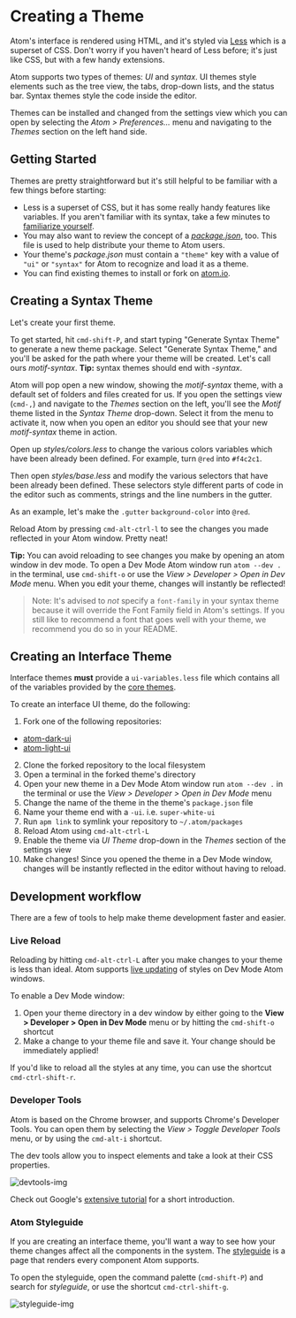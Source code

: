# Creating a Theme

Atom's interface is rendered using HTML, and it's styled via [Less] which is a
superset of CSS. Don't worry if you haven't heard of Less before; it's just like
CSS, but with a few handy extensions.

Atom supports two types of themes: _UI_ and _syntax_.  UI themes style
elements such as the tree view, the tabs, drop-down lists, and the status bar.
Syntax themes style the code inside the editor.

Themes can be installed and changed from the settings view which you can open
by selecting the _Atom > Preferences..._ menu and navigating to the _Themes_
section on the left hand side.

## Getting Started

Themes are pretty straightforward but it's still helpful to be familiar with
a few things before starting:

* Less is a superset of CSS, but it has some really handy features like
  variables. If you aren't familiar with its syntax, take a few minutes
  to [familiarize yourself][less-tutorial].
* You may also want to review the concept of a _[package.json]_, too. This file
  is used to help distribute your theme to Atom users.
* Your theme's _package.json_ must contain a `"theme"` key with a value
  of `"ui"` or `"syntax"` for Atom to recognize and load it as a theme.
* You can find existing themes to install or fork on [atom.io](atomio).

## Creating a Syntax Theme

Let's create your first theme.

To get started, hit `cmd-shift-P`, and start typing "Generate Syntax Theme" to
generate a new theme package. Select "Generate Syntax Theme," and you'll be
asked for the path where your theme will be created. Let's call ours
_motif-syntax_. __Tip:__ syntax themes should end with _-syntax_.

Atom will pop open a new window, showing the _motif-syntax_ theme, with a
default set of folders and files created for us. If you open the settings view
(`cmd-,`) and navigate to the _Themes_ section on the left, you'll see the
_Motif_ theme listed in the _Syntax Theme_ drop-down. Select it from the menu to
activate it, now when you open an editor you should see that your new
_motif-syntax_ theme in action.

Open up _styles/colors.less_ to change the various colors variables which
have been already been defined. For example, turn `@red` into `#f4c2c1`.

Then open _styles/base.less_ and modify the various selectors that have
been already been defined. These selectors style different parts of code in the
editor such as comments, strings and the line numbers in the gutter.

As an example, let's make the `.gutter` `background-color` into `@red`.

Reload Atom by pressing `cmd-alt-ctrl-l` to see the changes you made reflected
in your Atom window. Pretty neat!

__Tip:__ You can avoid reloading to see changes you make by opening an atom
window in dev mode. To open a Dev Mode Atom window run `atom --dev .` in the
terminal, use `cmd-shift-o` or use the _View > Developer > Open in Dev Mode_
menu. When you edit your theme, changes will instantly be reflected!

> Note: It's advised to _not_ specify a `font-family` in your syntax theme because it will override the Font Family field in Atom's settings. If you still like to recommend a font that goes well with your theme, we recommend you do so in your README.

## Creating an Interface Theme

Interface themes **must** provide a `ui-variables.less` file which contains all
of the variables provided by the [core themes][ui-variables].

To create an interface UI theme, do the following:

1. Fork one of the following repositories:
  * [atom-dark-ui]
  * [atom-light-ui]
2. Clone the forked repository to the local filesystem
3. Open a terminal in the forked theme's directory
4. Open your new theme in a Dev Mode Atom window run `atom --dev .` in the
   terminal or use the _View > Developer > Open in Dev Mode_ menu
5. Change the name of the theme in the theme's `package.json` file
6. Name your theme end with a `-ui`. i.e. `super-white-ui`
7. Run `apm link` to symlink your repository to `~/.atom/packages`
8. Reload Atom using `cmd-alt-ctrl-L`
9. Enable the theme via _UI Theme_ drop-down in the _Themes_ section of the
   settings view
10. Make changes! Since you opened the theme in a Dev Mode window, changes will
   be instantly reflected in the editor without having to reload.

## Development workflow

There are a few of tools to help make theme development faster and easier.

### Live Reload

Reloading by hitting `cmd-alt-ctrl-L` after you make changes to your theme is
less than ideal. Atom supports [live updating][livereload] of styles on Dev Mode
Atom windows.

To enable a Dev Mode window:

1. Open your theme directory in a dev window by either going to the
   __View > Developer > Open in Dev Mode__ menu or by hitting the `cmd-shift-o`
  shortcut
2. Make a change to your theme file and save it. Your change should be
   immediately applied!

If you'd like to reload all the styles at any time, you can use the shortcut
`cmd-ctrl-shift-r`.

### Developer Tools

Atom is based on the Chrome browser, and supports Chrome's Developer Tools. You
can open them by selecting the _View > Toggle Developer Tools_ menu, or by
using the `cmd-alt-i` shortcut.

The dev tools allow you to inspect elements and take a look at their CSS
properties.

![devtools-img]

Check out Google's [extensive tutorial][devtools-tutorial] for a short
introduction.

### Atom Styleguide

If you are creating an interface theme, you'll want a way to see how your theme
changes affect all the components in the system. The [styleguide] is a page that
renders every component Atom supports.

To open the styleguide, open the command palette (`cmd-shift-P`) and search for
_styleguide_, or use the shortcut `cmd-ctrl-shift-g`.

![styleguide-img]

[atomio]: http://atom.io/packages
[Less]: http://lesscss.org/
[git]: http://git-scm.com/
[atom]: https://atom.io/
[package.json]: ./creating-a-package.html#package-json
[less-tutorial]: https://speakerdeck.com/danmatthews/less-css
[devtools-tutorial]: https://developer.chrome.com/devtools/docs/dom-and-styles
[ui-variables]: ./theme-variables.html
[livereload]: https://github.com/atom/dev-live-reload
[styleguide]: https://github.com/atom/styleguide
[atom-dark-ui]: https://github.com/atom/atom-dark-ui
[atom-light-ui]: https://github.com/atom/atom-light-ui
[styleguide-img]: https://f.cloud.github.com/assets/69169/1347390/2d431d98-36af-11e3-8f8e-3f4ce1e67adb.png
[devtools-img]: https://f.cloud.github.com/assets/69169/1347391/2d51f91c-36af-11e3-806f-f7b334af43e9.png
[themesettings-img]: https://f.cloud.github.com/assets/69169/1347569/3150bd0c-36b2-11e3-9d69-423503acfe3f.png
